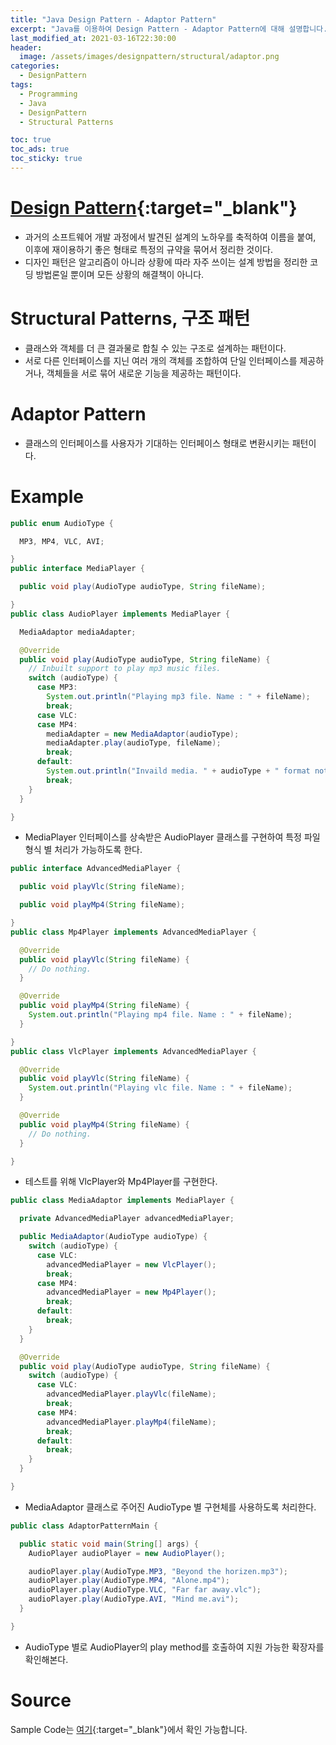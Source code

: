 ```yaml
---
title: "Java Design Pattern - Adaptor Pattern"
excerpt: "Java를 이용하여 Design Pattern - Adaptor Pattern에 대해 설명합니다."
last_modified_at: 2021-03-16T22:30:00
header:
  image: /assets/images/designpattern/structural/adaptor.png
categories:
  - DesignPattern
tags:
  - Programming
  - Java
  - DesignPattern
  - Structural Patterns

toc: true
toc_ads: true
toc_sticky: true
---
```

# [Design Pattern](../designpattern){:target="_blank"}
- 과거의 소프트웨어 개발 과정에서 발견된 설계의 노하우를 축적하여 이름을 붙여, 이후에 재이용하기 좋은 형태로 특정의 규약을 묶어서 정리한 것이다.
- 디자인 패턴은 알고리즘이 아니라 상황에 따라 자주 쓰이는 설계 방법을 정리한 코딩 방법론일 뿐이며 모든 상황의 해결책이 아니다.

# Structural Patterns, 구조 패턴
- 클래스와 객체를 더 큰 결과물로 합칠 수 있는 구조로 설계하는 패턴이다.
- 서로 다른 인터페이스를 지닌 여러 개의 객체를 조합하여 단일 인터페이스를 제공하거나, 객체들을 서로 묶어 새로운 기능을 제공하는 패턴이다.

# Adaptor Pattern
- 클래스의 인터페이스를 사용자가 기대하는 인터페이스 형태로 변환시키는 패턴이다.

# Example
```java
public enum AudioType {

  MP3, MP4, VLC, AVI;

}
public interface MediaPlayer {

  public void play(AudioType audioType, String fileName);

}
public class AudioPlayer implements MediaPlayer {

  MediaAdaptor mediaAdapter;

  @Override
  public void play(AudioType audioType, String fileName) {
    // Inbuilt support to play mp3 music files.
    switch (audioType) {
      case MP3:
        System.out.println("Playing mp3 file. Name : " + fileName);
        break;
      case VLC:
      case MP4:
        mediaAdapter = new MediaAdaptor(audioType);
        mediaAdapter.play(audioType, fileName);
        break;
      default:
        System.out.println("Invaild media. " + audioType + " format not supported.");
        break;
    }
  }

}
```

- MediaPlayer 인터페이스를 상속받은 AudioPlayer 클래스를 구현하여 특정 파일 형식 별 처리가 가능하도록 한다.

```java
public interface AdvancedMediaPlayer {

  public void playVlc(String fileName);

  public void playMp4(String fileName);

}
public class Mp4Player implements AdvancedMediaPlayer {

  @Override
  public void playVlc(String fileName) {
    // Do nothing.
  }

  @Override
  public void playMp4(String fileName) {
    System.out.println("Playing mp4 file. Name : " + fileName);
  }

}
public class VlcPlayer implements AdvancedMediaPlayer {

  @Override
  public void playVlc(String fileName) {
    System.out.println("Playing vlc file. Name : " + fileName);
  }

  @Override
  public void playMp4(String fileName) {
    // Do nothing.
  }

}
```

- 테스트를 위해 VlcPlayer와 Mp4Player를 구현한다.

```java
public class MediaAdaptor implements MediaPlayer {

  private AdvancedMediaPlayer advancedMediaPlayer;

  public MediaAdaptor(AudioType audioType) {
    switch (audioType) {
      case VLC:
        advancedMediaPlayer = new VlcPlayer();
        break;
      case MP4:
        advancedMediaPlayer = new Mp4Player();
        break;
      default:
        break;
    }
  }

  @Override
  public void play(AudioType audioType, String fileName) {
    switch (audioType) {
      case VLC:
        advancedMediaPlayer.playVlc(fileName);
        break;
      case MP4:
        advancedMediaPlayer.playMp4(fileName);
        break;
      default:
        break;
    }
  }

}
```

- MediaAdaptor 클래스로 주어진 AudioType 별 구현체를 사용하도록 처리한다.

```java
public class AdaptorPatternMain {

  public static void main(String[] args) {
    AudioPlayer audioPlayer = new AudioPlayer();

    audioPlayer.play(AudioType.MP3, "Beyond the horizen.mp3");
    audioPlayer.play(AudioType.MP4, "Alone.mp4");
    audioPlayer.play(AudioType.VLC, "Far far away.vlc");
    audioPlayer.play(AudioType.AVI, "Mind me.avi");
  }

}
```

- AudioType 별로 AudioPlayer의 play method를 호출하여 지원 가능한 확장자를 확인해본다.

# Source
Sample Code는 [여기](https://github.com/GracefulSoul/designpattern/tree/master/src/main/java/gracefulsoul/structural/adaptor){:target="_blank"}에서 확인 가능합니다.